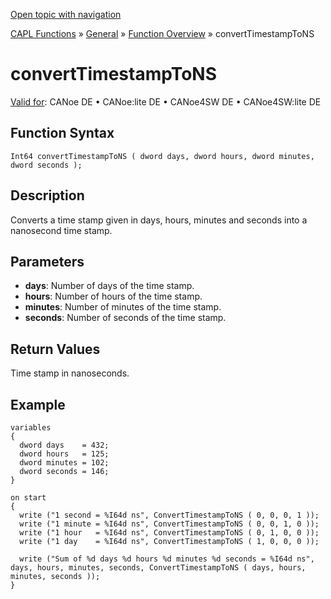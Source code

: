[Open topic with navigation](../../../../../CANoeDEFamily.htm#Topics/CAPLFunctions/Other/Functions/CAPLfunctionConvertTimestampToNS.md)

[CAPL Functions](../../CAPLfunctions.md) » [General](../CAPLGeneralStartPage.md) » [Function Overview](../CAPLfunctionsGeneralOverview.md) » convertTimestampToNS

# convertTimestampToNS

[Valid for](../../../Shared/FeatureAvailability.md): CANoe DE • CANoe:lite DE • CANoe4SW DE • CANoe4SW:lite DE

## Function Syntax

```
Int64 convertTimestampToNS ( dword days, dword hours, dword minutes, dword seconds );
```

## Description

Converts a time stamp given in days, hours, minutes and seconds into a nanosecond time stamp.

## Parameters

- **days**: Number of days of the time stamp.
- **hours**: Number of hours of the time stamp.
- **minutes**: Number of minutes of the time stamp.
- **seconds**: Number of seconds of the time stamp.

## Return Values

Time stamp in nanoseconds.

## Example

```plaintext
variables
{
  dword days    = 432;
  dword hours   = 125;
  dword minutes = 102;
  dword seconds = 146;
}

on start
{
  write ("1 second = %I64d ns", ConvertTimestampToNS ( 0, 0, 0, 1 ));
  write ("1 minute = %I64d ns", ConvertTimestampToNS ( 0, 0, 1, 0 ));
  write ("1 hour   = %I64d ns", ConvertTimestampToNS ( 0, 1, 0, 0 ));
  write ("1 day    = %I64d ns", ConvertTimestampToNS ( 1, 0, 0, 0 ));

  write ("Sum of %d days %d hours %d minutes %d seconds = %I64d ns", days, hours, minutes, seconds, ConvertTimestampToNS ( days, hours, minutes, seconds ));
}
```
